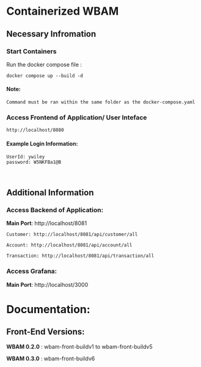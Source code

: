 # Containerized WBAM 
## Necessary Infromation

### Start Containers 
Run the docker compose file : 

`docker compose up --build -d`

#### Note: 
    Command must be ran within the same folder as the docker-compose.yaml
### Access Frontend of Application/ User Inteface
    http://localhost/8080
#### Example Login Information:
    UserId: ywiley
    password: W5NKFBa1@B
&nbsp;


## Additional Information

### Access Backend of Application:
**Main Port**: http://localhost/8081
    
    Customer: http://localhost/8081/api/customer/all

    Account: http://localhost/8081/api/account/all

    Transaction: http://localhost/8081/api/transaction/all

### Access Grafana:
**Main Port**: http://localhost/3000


# Documentation: 

## Front-End Versions: 
**WBAM 0.2.0** : wbam-front-buildv1 to wbam-front-buildv5

**WBAM 0.3.0** : wbam-front-buildv6


